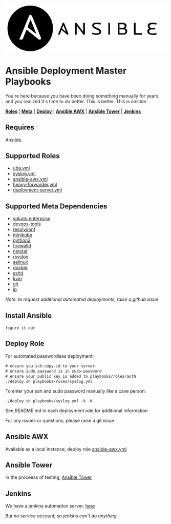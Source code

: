 ![](docs/images/logo.png)

# Ansible Deployment Master Playbooks

You're here because you have been doing something manually for years, and you realized it's time to do better. This is better. This is ansible.

**[Roles](#Supported-Roles)** | **[Meta](#Supported-Meta-Dependencies)** | 
**[Deploy](#Deploy-Role)** | **[Ansible AWX](#ansible-awx)** | **[Ansible Tower](#ansible-tower)** | **[Jenkins](#jenkins)** 

## Requires
Ansible. 

## Supported Roles

- [uba.yml](playbooks/roles/uba)
- [syslog.yml](playbooks/roles/syslog)
- [ansible-awx.yml](playbooks/roles/ansible-awx)
- [heavy-forwarder.yml](playbooks/roles/heavy-forwarder)
- [deployment-server.yml](playbooks/roles/deployment-server)

## Supported Meta Dependencies

- [splunk-enterprise](playbooks/roles/splunk-enterprise)
- [devops-tools](playbooks/roles/devops-tools)
- [resolvconf](playbooks/roles/resolvconf)
- [minikube](playbooks/roles/minikube)
- [python3](playbooks/roles/python3)
- [firewalld](playbooks/roles/firewalld)
- [netstat](playbooks/roles/netstat)
- [rsyslog](playbooks/roles/rsyslog)
- [selinux](playbooks/roles/selinux)
- [docker](playbooks/roles/docker)
- [sshd](playbooks/roles/sshd)
- [kvm](playbooks/roles/kvm)
- [git](playbooks/roles/git)
- [ip](playbooks/roles/ip)

*Note: to request additional automated deployments, raise a github issue*

## Install Ansible
```shell
figure it out
```

## Deploy Role

For automated passwordless deployment:
```shell
# ensure you ssh-copy-id to your server 
# ensure sudo password is in sudo-password
# ensure your public key is added to playbooks/roles/auth
./deploy.sh playbooks/roles/syslog.yml
```

To enter your ssh and sudo password manually like a cave person:
```shell
./deploy.sh playbooks/syslog.yml -k -K 
```

See README.md in each deployment role for additional information

For any issues or questions, please raise a git issue

## Ansible AWX
Available as a local instance, deploy role [ansible-awx.yml](playbooks/roles/ansible-awx)

## Ansible Tower
In the proceess of testing, [Ansible Tower](https://git.marriott.com/CSAA/ansible-tower)

## Jenkins
We have a jenkins automation server, [here](https://iam-jenkins.tools.marriott.com/job/soar-playground/job/deploy-syslog/)

*But no service account, so jenkins can't do anything.*
